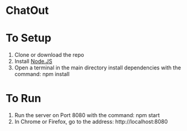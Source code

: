 # ChatOut

# To Setup

1) Clone or download the repo
2) Install [Node.JS](https://nodejs.org/en/)
3) Open a terminal in the main directory install dependencies with the command: npm install

# To Run
1) Run the server on Port 8080 with the command: npm start
2) In Chrome or Firefox, go to the address: http://localhost:8080

